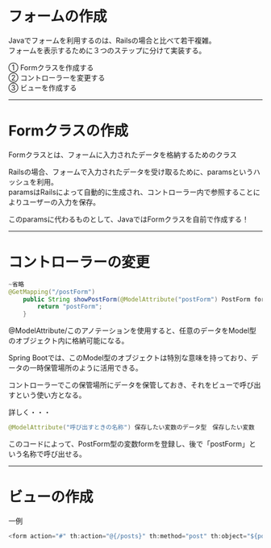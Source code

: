 # フォームの作成
Javaでフォームを利用するのは、Railsの場合と比べて若干複雑。   
フォームを表示するために３つのステップに分けて実装する。

① Formクラスを作成する   
② コントローラーを変更する   
③ ビューを作成する  

---

# Formクラスの作成
Formクラスとは、フォームに入力されたデータを格納するためのクラス

Railsの場合、フォームで入力されたデータを受け取るために、paramsというハッシュを利用。   
paramsはRailsによって自動的に生成され、コントローラー内で参照することによりユーザーの入力を保存。

このparamsに代わるものとして、JavaではFormクラスを自前で作成する！

---

# コントローラーの変更
```java
~省略
@GetMapping("/postForm")
    public String showPostForm(@ModelAttribute("postForm") PostForm form){
        return "postForm";
    }

```
@ModelAttribute/このアノテーションを使用すると、任意のデータをModel型のオブジェクト内に格納可能になる。

Spring Bootでは、このModel型のオブジェクトは特別な意味を持っており、データの一時保管場所のように活用できる。

コントローラーでこの保管場所にデータを保管しておき、それをビューで呼び出すという使い方となる。

詳しく・・・
```Java
@ModelAttribute("呼び出すときの名称") 保存したい変数のデータ型　保存したい変数
```
このコードによって、PostForm型の変数formを登録し、後で「postForm」という名称で呼び出せる。

---
# ビューの作成
一例
```java
<form action="#" th:action="@{/posts}" th:method="post" th:object="${postForm}">
```


